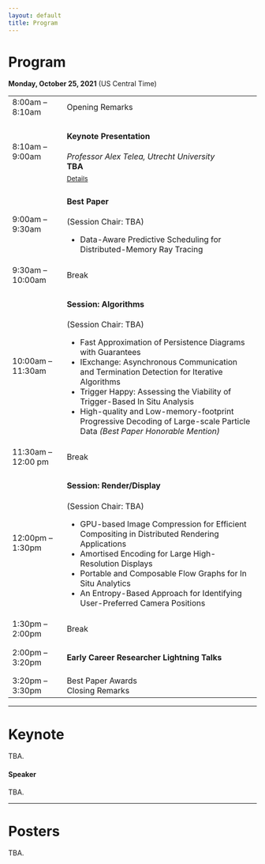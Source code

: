 ```yaml
---
layout: default
title: Program
---
```


# Program

**Monday, October 25, 2021**
(US Central Time)

<table class="program">
  <tr>
    <td>8:00am &ndash; 8:10am</td>
    <td>
      Opening Remarks<br/>
      <!--       (<a href="https://youtu.be/egXjNGyYHlQ" target="new">Youtube live stream</a>) -->
    </td>
  </tr>
  <tr>
    <td>8:10am &ndash; 9:00am</td>
    <td>
      <h4>Keynote Presentation
      <!--       (<a href="https://youtu.be/egXjNGyYHlQ" target="new">Youtube live stream</a>) -->
      </h4>
      <i>Professor Alex Telea, Utrecht University</i><br>
      <b>TBA</b><br/>
      <a style="font-size: smaller; display: block; margin-top: .5em;" href="#keynote">Details</a>
    </td>
  </tr>
  <tr>
    <td>9:00am &ndash; 9:30am</td>
    <td>
      <h4>Best Paper
<!--       (<a href="https://youtu.be/egXjNGyYHlQ" target="new">Youtube live stream</a>) -->
      </h4>
      (Session Chair: TBA)
      <ul>
        <li>
           Data-Aware Predictive Scheduling for Distributed-Memory Ray Tracing<br/>
<!--           <i>Florian Frieß, Matthias Braun, Valentin Bruder, Steffen Frey, Guido Reina,Thomas Ertl</i> -->
        </li>
      </ul>
    </td>
  </tr>
  <tr>
    <td>9:30am &ndash; 10:00am</td>
    <td>Break</td>
  </tr>
  <tr>
    <td>10:00am &ndash; 11:30am</td>
    <td>
      <h4>Session: Algorithms
<!--       (<a href="https://youtu.be/skM-gluIXzU" target="new">Youtube live stream</a>) -->
      </h4>
      (Session Chair: TBA)
      <ul>
        <li>
          Fast Approximation of Persistence Diagrams with Guarantees
        </li>
        <li>
          IExchange: Asynchronous Communication and Termination Detection for Iterative Algorithms
        </li>
        <li>
          Trigger Happy: Assessing the Viability of Trigger-Based In Situ Analysis
        </li>
        <li>
          High-quality and Low-memory-footprint Progressive Decoding of Large-scale Particle Data <i>(Best Paper Honorable Mention)</i>
        </li>
      </ul>
    </td>
  </tr>
  <tr>
    <td>11:30am &ndash; 12:00 pm</td>
    <td>Break</td>
  </tr>
  <tr>
    <td>12:00pm &ndash; 1:30pm</td>
    <td>
      <h4>Session: Render/Display
<!--       (<a href="https://youtu.be/skM-gluIXzU" target="new">Youtube live stream</a>) -->
      </h4>
      (Session Chair: TBA)
      <ul>
        <li>
          GPU-based Image Compression for Efficient Compositing in Distributed Rendering Applications
        </li>
        <li>
          Amortised Encoding for Large High-Resolution Displays
        </li>
        <li>
          Portable and Composable Flow Graphs for In Situ Analytics
        </li>
        <li>
          An Entropy-Based Approach for Identifying User-Preferred  Camera Positions
        </li>
      </ul>
    </td>
  </tr>
  <tr>
    <td>1:30pm &ndash; 2:00pm</td>
    <td>Break</td>
  </tr>
  <tr>
    <td>2:00pm &ndash; 3:20pm</td>
    <td>
      <h4>Early Career Researcher Lightning Talks</h4>
    </td>
  </tr>
  <tr>
    <td>3:20pm &ndash; 3:30pm</td>
    <td>
      Best Paper Awards<br/>
      Closing Remarks
    </td>
  </tr>
</table>

---

# Keynote

TBA.

<!--**Large-Scale Visual Analytics: A Reflection on Methodology and Practice**<br/>
_Professor Huamin Qu, Hong Kong University of Science and Technology, Hong Kong_

In the past decade, the VisLab at the Hong Kong University of Science and Technology has closely worked with industry to develop large-scale visual analytics systems for different application domains, especially E-Learning, Urban Computing, Smart Manufacturing, and FinTech. These systems have been deployed to more than 10 companies and about 20 papers related to these systems have been published in IEEE VAST conferences. During this process, we have accumulated experience and learned lessons. In this talk, I will introduce some representative works and share my reflection on the methodology and practice of developing large-scale visual analytics systems. I will especially talk about the limitations of the current approaches including the ad-hoc nature of the methodology and the overly complicated visualization designs and systems, and provide my thoughts on how these can be improved with the help of machine learning and also technology from software engineering. -->

#### Speaker

TBA.

<!--<img style="padding: 0; margin: 0 0 1em 1em; float: right; width: 20%" src="assets/Huamin_Qu.jpg" />
Prof. Huamin Qu is the Director of Interdisciplinary Programs Office (IPO) and a professor in the Department of Computer Science and Engineering (CSE) at the Hong Kong University of Science and Technology (HKUST). His main research interests are in visualization and human-computer interaction, with focuses on urban informatics, social network analysis, E-learning, text visualization, and explainable artificial intelligence (XAI). He is currently an associate editor of Computer Graphics Forum (CGF), and was an associate editor of IEEE Transactions on Visualization and Computer Graphics (TVCG), a paper co-chair for IEEE VIS’14 (SciVis), VIS’15 (SciVis) and VIS’18 (VAST). He has served on the steering committees of IEEE PacificVis, IEEE VAST, and IEEE VIS. Prof. QU’s research has been recognized by many awards including 11 Best paper/Honorable Mention awards, IBM Faculty Award, Distinguished Collaborator Award from Huawei Noah's Ark Lab, and AI 2000 Most Influential Scholar Award (for Contributions to the field of Visualization between 2009 and 2019). He has graduated 28 PhD students.-->

---

# Posters
TBA.

<!--The LDAV posters session will take place virtually with IEEE VIS Poster Session via iPosters.

  * <a href="https://doi.org/10.1109/LDAV51489.2020.00013" target="new">A Distributed Algorithm for Force Directed Edge Bundling</a><br />
   _Yves Tuyishime, Yu Pan, Hongfeng Yu_
  
 -->

